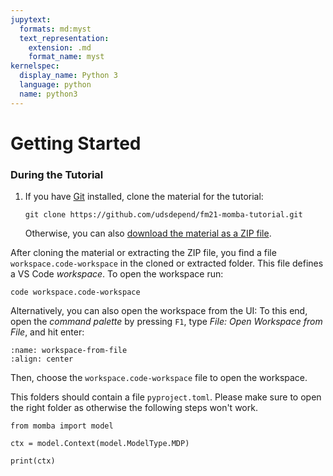 ```yaml
---
jupytext:
  formats: md:myst
  text_representation:
    extension: .md
    format_name: myst
kernelspec:
  display_name: Python 3
  language: python
  name: python3
---
```


# Getting Started




### During the Tutorial

1. If you have [Git](https://git-scm.com/) installed, clone the material for the tutorial:
    ```
    git clone https://github.com/udsdepend/fm21-momba-tutorial.git
    ```
    Otherwise, you can also [download the material as a ZIP file](https://github.com/udsdepend/fm21-momba-tutorial/archive/refs/heads/master.zip).

After cloning the material or extracting the ZIP file, you find a file `workspace.code-workspace` in the cloned or extracted folder.
This file defines a VS Code *workspace*.
To open the workspace run:
```
code workspace.code-workspace
```
Alternatively, you can also open the workspace from the UI: To this end, open the *command palette* by pressing `F1`, type *File: Open Workspace from File*, and hit enter:
```{image} ./images/workspace-from-file.png
:name: workspace-from-file
:align: center
```

Then, choose the `workspace.code-workspace` file to open the workspace.


This folders should contain a file `pyproject.toml`.
Please make sure to open the right folder as otherwise the following steps won't work.




```{code-cell} ipython3
from momba import model

ctx = model.Context(model.ModelType.MDP)

print(ctx)
```